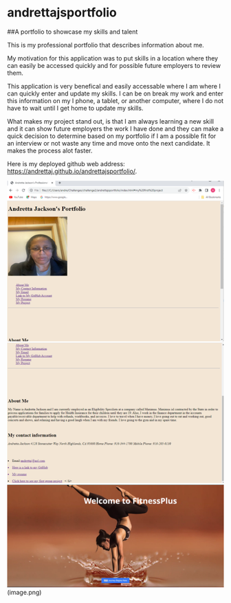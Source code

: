 # andrettajsportfolio
##A portfolio to showcase my skills and talent

This is my professional portfolio that describes information about me.

My motivation for this application was to put skills in a location where they can easily be accessed quickly and for possible future employers to review them.

This application is very benefical and easily accessable where I am where I can quickly enter and update my skills.  I can be on break my work and enter this information on my I phone, a tablet, or another computer, where I do not have to wait until I get home to update my skills.

What makes my project stand out, is that I am always learning a new skill and it can show future employers the work I have done and they can make a quick decision to determine based on my portfolio if I am a possible fit for an interview or not waste any time and move onto the next candidate.  It makes the process alot faster.

Here is my deployed github web address: https://andrettaj.github.io/andrettajsportfolio/.

![This is a screenshot of the 1st part of the image](image.png)
![This is a screenshot of the 2nd part of the image](image-1.png)
<img src="fit1.png" alt ="">(image.png)